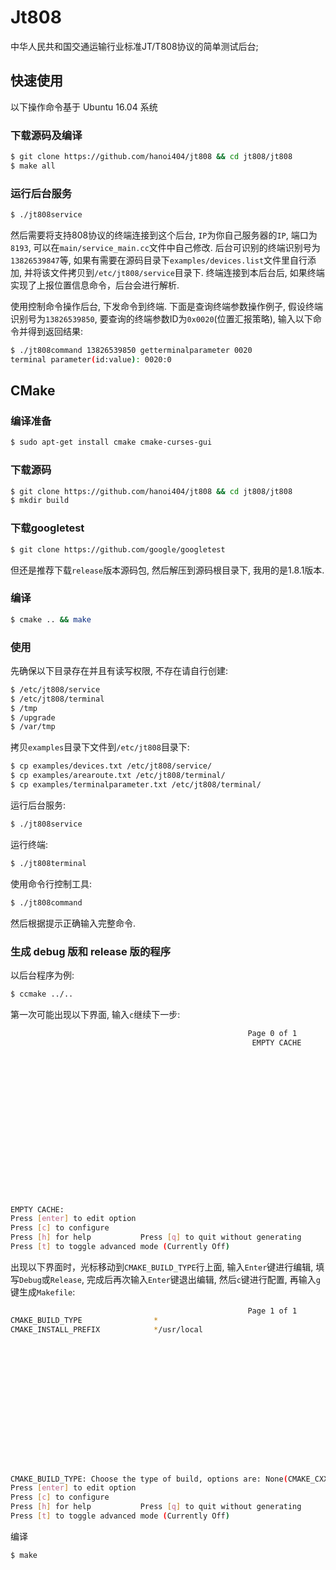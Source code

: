 # Jt808

中华人民共和国交通运输行业标准JT/T808协议的简单测试后台;


## 快速使用

以下操作命令基于 Ubuntu 16.04 系统


### 下载源码及编译
```bash
$ git clone https://github.com/hanoi404/jt808 && cd jt808/jt808
$ make all
```

### 运行后台服务
```bash
$ ./jt808service
```

然后需要将支持808协议的终端连接到这个后台, `IP`为你自己服务器的`IP`, 端口为`8193`, 可以在`main/service_main.cc`文件中自己修改.
 后台可识别的终端识别号为`13826539847`等, 如果有需要在源码目录下`examples/devices.list`文件里自行添加,
 并将该文件拷贝到`/etc/jt808/service`目录下.
 终端连接到本后台后, 如果终端实现了上报位置信息命令，后台会进行解析.


使用控制命令操作后台, 下发命令到终端. 下面是查询终端参数操作例子, 假设终端识别号为`13826539850`,
 要查询的终端参数ID为`0x0020`(位置汇报策略), 输入以下命令并得到返回结果:
```bash
$ ./jt808command 13826539850 getterminalparameter 0020
terminal parameter(id:value): 0020:0
```


## CMake

### 编译准备
```bash
$ sudo apt-get install cmake cmake-curses-gui
```

### 下载源码
```bash
$ git clone https://github.com/hanoi404/jt808 && cd jt808/jt808
$ mkdir build
```

### 下载googletest
```bash
$ git clone https://github.com/google/googletest
```
但还是推荐下载`release`版本源码包, 然后解压到源码根目录下, 我用的是1.8.1版本.

### 编译
```bash
$ cmake .. && make
```

### 使用
先确保以下目录存在并且有读写权限, 不存在请自行创建:
```bash
$ /etc/jt808/service
$ /etc/jt808/terminal
$ /tmp
$ /upgrade
$ /var/tmp
```
拷贝`examples`目录下文件到`/etc/jt808`目录下:
```bash
$ cp examples/devices.txt /etc/jt808/service/
$ cp examples/arearoute.txt /etc/jt808/terminal/
$ cp examples/terminalparameter.txt /etc/jt808/terminal/
```

运行后台服务:
```bash
$ ./jt808service
```
运行终端:
```bash
$ ./jt808terminal
```
使用命令行控制工具:
```bash
$ ./jt808command
```
然后根据提示正确输入完整命令.

### 生成 debug 版和 release 版的程序

以后台程序为例:
```bash
$ ccmake ../..
```

第一次可能出现以下界面, 输入`c`继续下一步:
```bash
                                                     Page 0 of 1
                                                      EMPTY CACHE


















EMPTY CACHE:
Press [enter] to edit option                                                                                                 CMake Version 3.5.1]
Press [c] to configure
Press [h] for help           Press [q] to quit without generating
Press [t] to toggle advanced mode (Currently Off)
```

出现以下界面时，光标移动到`CMAKE_BUILD_TYPE`行上面, 输入`Enter`键进行编辑, 填写`Debug`或`Release`, 完成后再次输入`Enter`键退出编辑, 然后`c`键进行配置, 再输入`g`键生成`Makefile`:
```bash
                                                     Page 1 of 1
CMAKE_BUILD_TYPE                *
CMAKE_INSTALL_PREFIX            */usr/local
















CMAKE_BUILD_TYPE: Choose the type of build, options are: None(CMAKE_CXX_FLAGS or CMAKE_C_FLAGS used) Debug Release RelWithDebInfo MinSizeRel.)
Press [enter] to edit option                                                                                                 CMake Version 3.5.1]
Press [c] to configure
Press [h] for help           Press [q] to quit without generating
Press [t] to toggle advanced mode (Currently Off)
```

编译
```bash
$ make
```
